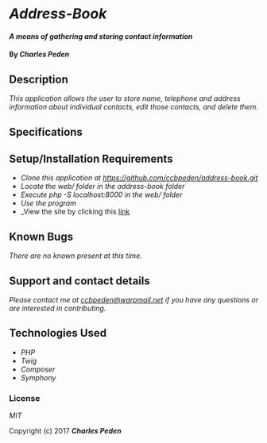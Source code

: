 # _Address-Book_

#### _A means of gathering and storing contact information_

#### By _**Charles Peden**_

## Description

_This application allows the user to store name, telephone and address information about individual contacts, edit those contacts, and delete them._

## Specifications


## Setup/Installation Requirements

* _Clone this application at https://github.com/ccbpeden/address-book.git_
* _Locate the web/ folder in the address-book folder_
* _Execute php -S localhost:8000 in the web/ folder_
* _Use the program_
* _View the site by clicking this [link](https://ccbpeden.github.io/address-book/)


## Known Bugs

_There are no known present at this time._

## Support and contact details

_Please contact me at ccbpeden@warpmail.net if you have any questions or are interested in contributing._

## Technologies Used

* _PHP_
* _Twig_
* _Composer_
* _Symphony_



### License

*MIT*

Copyright (c) 2017 **_Charles Peden_**
